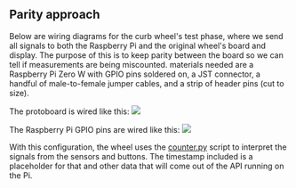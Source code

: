 ## Parity approach

Below are wiring diagrams for the curb wheel's test phase, where we send all signals to both the Raspberry Pi and the original wheel's board and display. The purpose of this is to keep parity between the board so we can tell if measurements are being miscounted. materials needed are a Raspberry Pi Zero W with GPIO pins soldered on, a JST connector, a handful of male-to-female jumper cables, and a strip of header pins (cut to size).

The protoboard is wired like this:
![](https://github.com/sharedstreets/curb-wheel/blob/master/parity_wiring_and_scripts/protoboard.jpg)

The Raspberry Pi GPIO pins are wired like this:
![](https://github.com/sharedstreets/curb-wheel/blob/master/parity_wiring_and_scripts/gpio.png)

With this configuration, the wheel uses the [counter.py](https://github.com/sharedstreets/curb-wheel/blob/master/parity_wiring_and_scripts/counter.py) script to interpret the signals from the sensors and buttons. The timestamp included is a placeholder for that and other data that will come out of the API running on the Pi.
